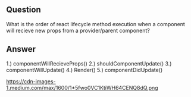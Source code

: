 ## Question

What is the order of react lifecycle method execution when a component will recieve new props from a provider/parent component?

## Answer

1.) componentWillRecieveProps()
2.) shouldComponentUpdate()
3.) componentWillUpdate()
4.) Render()
5.) componentDidUpdate()


https://cdn-images-1.medium.com/max/1600/1*5fwo0VC1KtiWH64CENQ8dQ.png
